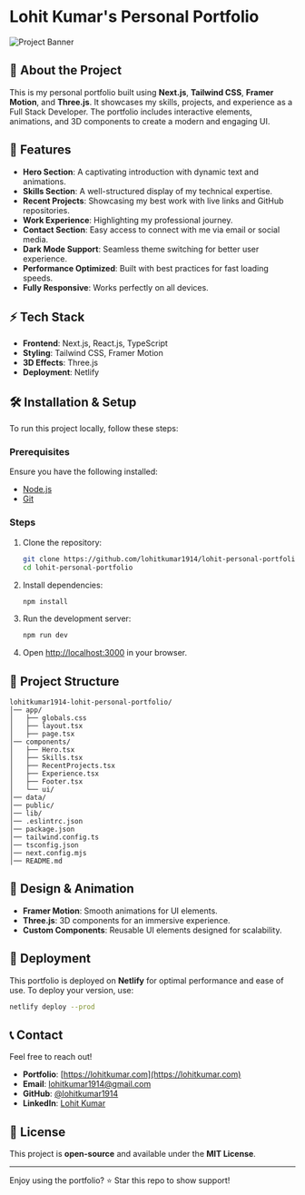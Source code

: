 # Lohit Kumar's Personal Portfolio

![Project Banner](https://your-image-link.com/banner.png)

## 🚀 About the Project

This is my personal portfolio built using **Next.js**, **Tailwind CSS**, **Framer Motion**, and **Three.js**. It showcases my skills, projects, and experience as a Full Stack Developer. The portfolio includes interactive elements, animations, and 3D components to create a modern and engaging UI.

## 🌟 Features

- **Hero Section**: A captivating introduction with dynamic text and animations.
- **Skills Section**: A well-structured display of my technical expertise.
- **Recent Projects**: Showcasing my best work with live links and GitHub repositories.
- **Work Experience**: Highlighting my professional journey.
- **Contact Section**: Easy access to connect with me via email or social media.
- **Dark Mode Support**: Seamless theme switching for better user experience.
- **Performance Optimized**: Built with best practices for fast loading speeds.
- **Fully Responsive**: Works perfectly on all devices.

## ⚡ Tech Stack

- **Frontend**: Next.js, React.js, TypeScript
- **Styling**: Tailwind CSS, Framer Motion
- **3D Effects**: Three.js
- **Deployment**: Netlify

## 🛠 Installation & Setup

To run this project locally, follow these steps:

### Prerequisites

Ensure you have the following installed:
- [Node.js](https://nodejs.org/)
- [Git](https://git-scm.com/)

### Steps

1. Clone the repository:
   ```bash
   git clone https://github.com/lohitkumar1914/lohit-personal-portfolio.git
   cd lohit-personal-portfolio
   ```
2. Install dependencies:
   ```bash
   npm install
   ```
3. Run the development server:
   ```bash
   npm run dev
   ```
4. Open [http://localhost:3000](http://localhost:3000) in your browser.

## 📁 Project Structure

```
lohitkumar1914-lohit-personal-portfolio/
│── app/
│   ├── globals.css
│   ├── layout.tsx
│   ├── page.tsx
│── components/
│   ├── Hero.tsx
│   ├── Skills.tsx
│   ├── RecentProjects.tsx
│   ├── Experience.tsx
│   ├── Footer.tsx
│   └── ui/
│── data/
│── public/
│── lib/
│── .eslintrc.json
│── package.json
│── tailwind.config.ts
│── tsconfig.json
│── next.config.mjs
│── README.md
```

## 🎨 Design & Animation

- **Framer Motion**: Smooth animations for UI elements.
- **Three.js**: 3D components for an immersive experience.
- **Custom Components**: Reusable UI elements designed for scalability.

## 🚀 Deployment

This portfolio is deployed on **Netlify** for optimal performance and ease of use. To deploy your version, use:

```bash
netlify deploy --prod
```

## 📞 Contact

Feel free to reach out!

- **Portfolio**: [https://lohitkumar.com](https://lohitkumar.com)
- **Email**: lohitkumar1914@gmail.com
- **GitHub**: [@lohitkumar1914](https://github.com/lohitkumar1914)
- **LinkedIn**: [Lohit Kumar](https://www.linkedin.com/in/lohitkumar1914/)

## 📝 License

This project is **open-source** and available under the **MIT License**.

---

Enjoy using the portfolio? ⭐ Star this repo to show support!

